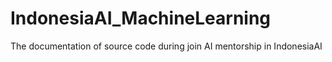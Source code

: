 # IndonesiaAI_MachineLearning
The documentation of source code during join AI mentorship in IndonesiaAI
